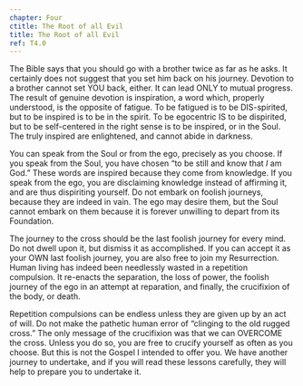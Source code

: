 ```yaml
---
chapter: Four
ctitle: The Root of all Evil
title: The Root of all Evil
ref: T4.0
---
```


The Bible says that you should go with a brother twice as far as
he asks. It certainly does not suggest that you set him back on his
journey. Devotion to a brother cannot set YOU back, either. It can lead
ONLY to mutual progress. The result of genuine devotion is inspiration,
a word which, properly understood, is the opposite of fatigue. To be
fatigued is to be DIS-spirited, but to be inspired is to be in the
spirit. To be egocentric IS to be dispirited, but to be self-centered in
the right sense is to be inspired, or in the Soul. The truly inspired are
enlightened, and cannot abide in darkness.

You can speak from the Soul or from the ego, precisely as you choose. If
you speak from the Soul, you have chosen “to be still and know that *I*
am God.” These words are inspired because they come from knowledge. If
you speak from the ego, you are disclaiming knowledge instead of
affirming it, and are thus dispiriting yourself. Do not embark on
foolish journeys, because they are indeed in vain. The ego may desire
them, but the Soul cannot embark on them because it is forever unwilling
to depart from its Foundation.

The journey to the cross should be the last foolish journey for every
mind. Do not dwell upon it, but dismiss it as accomplished. If you can
accept it as your OWN last foolish journey, you are also free to join my
Resurrection. Human living has indeed been needlessly wasted in a
repetition compulsion. It re-enacts the separation, the loss of power,
the foolish journey of the ego in an attempt at reparation,
and finally, the crucifixion of the body, or death.

Repetition compulsions can be endless unless they are given up by an act
of will. Do not make the pathetic human error of “clinging to the old
rugged cross.” The only message of the crucifixion was that we can
OVERCOME the cross. Unless you do so, you are free to crucify yourself
as often as you choose. But this is not the Gospel I intended to offer
you. We have another journey to undertake, and if you will read these
lessons carefully, they will help to prepare you to undertake it.

